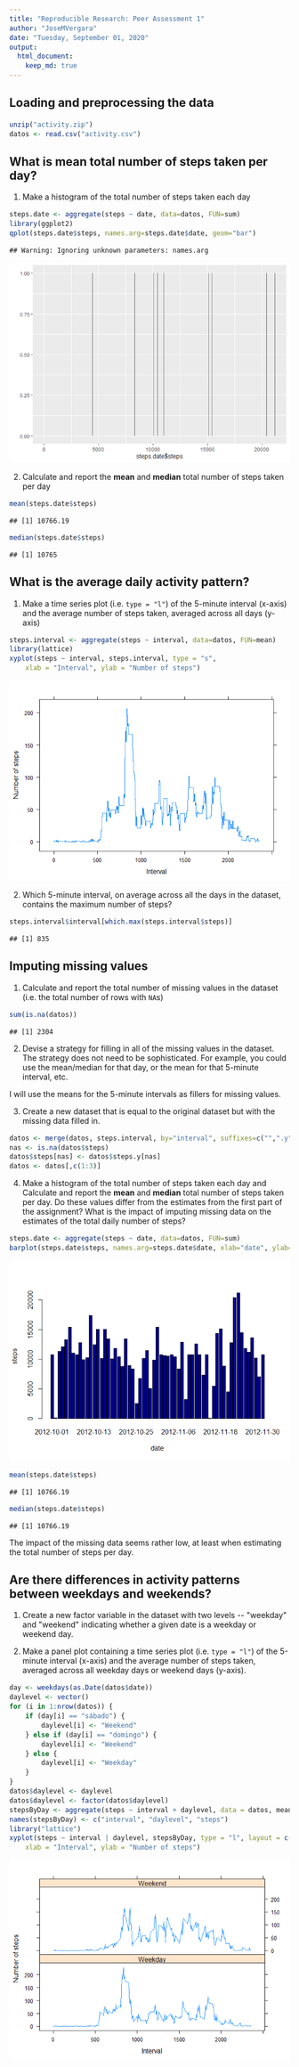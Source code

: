 ```yaml
---
title: "Reproducible Research: Peer Assessment 1"
author: "JoseMVergara"
date: "Tuesday, September 01, 2020"
output:  
  html_document:
    keep_md: true
---
```



## Loading and preprocessing the data

```r
unzip("activity.zip")
datos <- read.csv("activity.csv")
```


## What is mean total number of steps taken per day?

1. Make a histogram of the total number of steps taken each day


```r
steps.date <- aggregate(steps ~ date, data=datos, FUN=sum)
library(ggplot2)
qplot(steps.date$steps, names.arg=steps.date$date, geom="bar")
```

```
## Warning: Ignoring unknown parameters: names.arg
```

![](PA1_template_files/figure-html/unnamed-chunk-2-1.png)<!-- -->

2. Calculate and report the **mean** and **median** total number of
   steps taken per day


```r
mean(steps.date$steps)
```

```
## [1] 10766.19
```

```r
median(steps.date$steps)
```

```
## [1] 10765
```

## What is the average daily activity pattern?

1. Make a time series plot (i.e. `type = "l"`) of the 5-minute
   interval (x-axis) and the average number of steps taken, averaged
   across all days (y-axis)


```r
steps.interval <- aggregate(steps ~ interval, data=datos, FUN=mean)
library(lattice)
xyplot(steps ~ interval, steps.interval, type = "s",
    xlab = "Interval", ylab = "Number of steps")
```

![](PA1_template_files/figure-html/unnamed-chunk-4-1.png)<!-- -->

2. Which 5-minute interval, on average across all the days in the
   dataset, contains the maximum number of steps?


```r
steps.interval$interval[which.max(steps.interval$steps)]
```

```
## [1] 835
```

## Imputing missing values

1. Calculate and report the total number of missing values in the
   dataset (i.e. the total number of rows with `NA`s)


```r
sum(is.na(datos))
```

```
## [1] 2304
```

2. Devise a strategy for filling in all of the missing values in the
   dataset. The strategy does not need to be sophisticated. For
   example, you could use the mean/median for that day, or the mean
   for that 5-minute interval, etc.

I will use the means for the 5-minute intervals as fillers for missing
values.

3. Create a new dataset that is equal to the original dataset but with
   the missing data filled in.


```r
datos <- merge(datos, steps.interval, by="interval", suffixes=c("",".y"))
nas <- is.na(datos$steps)
datos$steps[nas] <- datos$steps.y[nas]
datos <- datos[,c(1:3)]
```

4. Make a histogram of the total number of steps taken each day and
   Calculate and report the **mean** and **median** total number of
   steps taken per day. Do these values differ from the estimates from
   the first part of the assignment? What is the impact of imputing
   missing data on the estimates of the total daily number of steps?


```r
steps.date <- aggregate(steps ~ date, data=datos, FUN=sum)
barplot(steps.date$steps, names.arg=steps.date$date, xlab="date", ylab="steps", col=c("darkblue"))
```

![](PA1_template_files/figure-html/unnamed-chunk-8-1.png)<!-- -->

```r
mean(steps.date$steps)
```

```
## [1] 10766.19
```

```r
median(steps.date$steps)
```

```
## [1] 10766.19
```

The impact of the missing data seems rather low, at least when
estimating the total number of steps per day.

## Are there differences in activity patterns between weekdays and weekends?

1. Create a new factor variable in the dataset with two levels --
   "weekday" and "weekend" indicating whether a given date is a
   weekday or weekend day.



2. Make a panel plot containing a time series plot (i.e. `type = "l"`)
   of the 5-minute interval (x-axis) and the average number of steps
   taken, averaged across all weekday days or weekend days
   (y-axis).


```r
day <- weekdays(as.Date(datos$date))
daylevel <- vector()
for (i in 1:nrow(datos)) {
    if (day[i] == "sábado") {
        daylevel[i] <- "Weekend"
    } else if (day[i] == "domingo") {
        daylevel[i] <- "Weekend"
    } else {
        daylevel[i] <- "Weekday"
    }
}
datos$daylevel <- daylevel
datos$daylevel <- factor(datos$daylevel)
stepsByDay <- aggregate(steps ~ interval + daylevel, data = datos, mean)
names(stepsByDay) <- c("interval", "daylevel", "steps")
library("lattice")
xyplot(steps ~ interval | daylevel, stepsByDay, type = "l", layout = c(1, 2), 
    xlab = "Interval", ylab = "Number of steps")
```

![](PA1_template_files/figure-html/unnamed-chunk-9-1.png)<!-- -->
